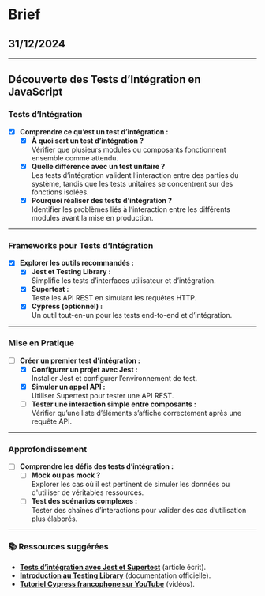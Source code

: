 # Brief

## 31/12/2024

---

## Découverte des Tests d’Intégration en JavaScript

### Tests d’Intégration
- [x] **Comprendre ce qu’est un test d’intégration :**
  - [x] **À quoi sert un test d’intégration ?**  
    Vérifier que plusieurs modules ou composants fonctionnent ensemble comme attendu.
  - [x] **Quelle différence avec un test unitaire ?**  
    Les tests d’intégration valident l’interaction entre des parties du système, tandis que les tests unitaires se concentrent sur des fonctions isolées.
  - [x] **Pourquoi réaliser des tests d’intégration ?**  
    Identifier les problèmes liés à l’interaction entre les différents modules avant la mise en production.

---

### Frameworks pour Tests d’Intégration
- [x] **Explorer les outils recommandés :**
  - [x] **Jest et Testing Library :**  
    Simplifie les tests d’interfaces utilisateur et d’intégration.
  - [x] **Supertest :**  
    Teste les API REST en simulant les requêtes HTTP.
  - [x] **Cypress (optionnel) :**  
    Un outil tout-en-un pour les tests end-to-end et d’intégration.

---

### Mise en Pratique
- [ ] **Créer un premier test d’intégration :**
  - [x] **Configurer un projet avec Jest :**  
    Installer Jest et configurer l’environnement de test.
  - [x] **Simuler un appel API :**  
    Utiliser Supertest pour tester une API REST.
  - [ ] **Tester une interaction simple entre composants :**  
    Vérifier qu’une liste d’éléments s’affiche correctement après une requête API.

---

### Approfondissement
- [ ] **Comprendre les défis des tests d’intégration :**
  - [ ] **Mock ou pas mock ?**  
    Explorer les cas où il est pertinent de simuler les données ou d'utiliser de véritables ressources.
  - [ ] **Test des scénarios complexes :**  
    Tester des chaînes d’interactions pour valider des cas d’utilisation plus élaborés.

---

### 📚 Ressources suggérées
- **[Tests d’intégration avec Jest et Supertest](https://ichi.pro/fr/ecrire-des-tests-d-integration-et-des-simulations-avec-jest-et-supertest-200499736446670)** (article écrit).  
- **[Introduction au Testing Library](https://testing-library.com/docs/react-testing-library/intro)** (documentation officielle).  
- **[Tutoriel Cypress francophone sur YouTube](https://www.youtube.com/results?search_query=cypress+test+fr)** (vidéos).  
